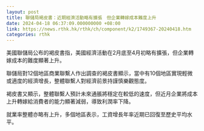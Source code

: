 ```yaml
---
layout: post
title: 聯儲局褐皮書：近期經濟活動略有擴張　但企業轉嫁成本難度上升
date: 2024-04-18 06:37:09.000000000 +08:00
link: https://news.rthk.hk/rthk/ch/component/k2/1749367-20240418.htm
categories: rthk
---
```


美國聯儲局公布的褐皮書指，美國經濟活動在2月底至4月初略有擴張，但企業轉嫁成本的難度顯著上升。

聯儲局對12個地區商業聯繫人作出調查的褐皮書顯示，當中有10個地區實現輕微或適度的經濟增長，整體聯繫人對經濟前景持謹慎樂觀態度。

褐皮書又顯示，整體聯繫人預計未來通脹將穩定在較低的速度，但近月企業將成本上升轉嫁給消費者的能力顯著減弱，導致利潤率下降。

就業率整體亦略有上升，多個地區表示，工資增長年率近期已回復至歷史平均水平。
